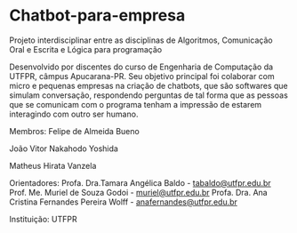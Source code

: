 # Chatbot-para-empresa
Projeto interdisciplinar entre as disciplinas de Algoritmos, Comunicação Oral e Escrita e Lógica para programação

Desenvolvido por discentes do curso de Engenharia de Computação da UTFPR, câmpus Apucarana-PR. 
Seu objetivo principal foi colaborar com micro e pequenas empresas na criação de chatbots, 
que são softwares que simulam conversação, respondendo perguntas de tal forma que as pessoas que se
comunicam com o programa tenham a impressão de estarem interagindo com outro ser humano.


Membros: Felipe de Almeida Bueno 

João Vitor Nakahodo Yoshida

Matheus Hirata Vanzela


Orientadores: Profa. Dra.Tamara Angélica Baldo - tabaldo@utfpr.edu.br
Prof. Me. Muriel de Souza Godoi - muriel@utfpr.edu.br
Profa. Dra. Ana Cristina Fernandes Pereira Wolff - anafernandes@utfpr.edu.br

Instituição: UTFPR
